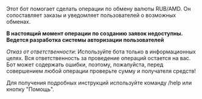 Этот бот помогает сделать операции по обмену валюты RUB/AMD. Он сопоставляет заказы и уведомляет пользователей о возможных обменах.

**В настоящий момент операции по созданию заявок недоступны. Ведется разработка системы авторизации пользователей**

*Отказ от ответственности*: Используйте бота только в информационных целях. Вся ответственность за проведение операций остается на вас. Бот может содержать ошибки, поэтому, пожалуйста, перед совершением любой операции проверьте сумму и получателя средств!

Для получения подробных инструкций используйте команду /help или кнопку "Помощь".

